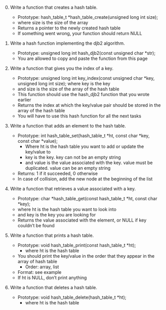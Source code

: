 0. Write a function that creates a hash table.

	* Prototype: hash_table_t *hash_table_create(unsigned long int size);
	* where size is the size of the array
	* Returns a pointer to the newly created hash table
	* If something went wrong, your function should return NULL
1. Write a hash function implementing the djb2 algorithm.

	* Prototype: unsigned long int hash_djb2(const unsigned char *str);
	* You are allowed to copy and paste the function from this page
2. Write a function that gives you the index of a key.

	* Prototype: unsigned long int key_index(const unsigned char *key, unsigned long int size);
where key is the key
	* and size is the size of the array of the hash table
	* This function should use the hash_djb2 function that you wrote earlier
	* Returns the index at which the key/value pair should be stored in the array of the hash table
	* You will have to use this hash function for all the next tasks
3. Write a function that adds an element to the hash table.

	* Prototype: int hash_table_set(hash_table_t *ht, const char *key, const char *value);
		* Where ht is the hash table you want to add or update the key/value to
		* key is the key. key can not be an empty string
		* and value is the value associated with the key. value must be duplicated. value can be an empty string
	* Returns: 1 if it succeeded, 0 otherwise
	* In case of collision, add the new node at the beginning of the list
4. Write a function that retrieves a value associated with a key.

	* Prototype: char *hash_table_get(const hash_table_t *ht, const char *key);
	* where ht is the hash table you want to look into
	* and key is the key you are looking for
	* Returns the value associated with the element, or NULL if key couldn’t be found 
5. Write a function that prints a hash table.

	* Prototype: void hash_table_print(const hash_table_t *ht);
		* where ht is the hash table
	* You should print the key/value in the order that they appear in the array of hash table
		* Order: array, list
	* Format: see example
	* If ht is NULL, don’t print anything
6. Write a function that deletes a hash table.

	* Prototype: void hash_table_delete(hash_table_t *ht);
		* where ht is the hash table
